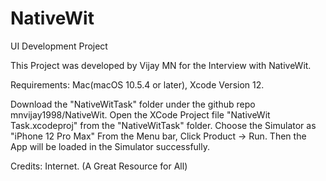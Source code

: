 # NativeWit
UI Development Project

This Project was developed by Vijay MN for the Interview with NativeWit.

Requirements: Mac(macOS 10.5.4 or later), Xcode Version 12.

Download the "NativeWitTask" folder under the github repo mnvijay1998/NativeWit.
Open the XCode Project file "NativeWit Task.xcodeproj" from the "NativeWitTask" folder.
Choose the Simulator as "iPhone 12 Pro Max"
From the Menu bar, Click Product -> Run.
Then the App will be loaded in the Simulator successfully.


Credits: Internet. (A Great Resource for All)
